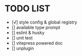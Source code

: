 # TODO LIST

- [√] style config & global registry
- [] available type prompt
- [] eslint & husky
- [] unit test
- [] vitepress powered doc
- [] unplugin